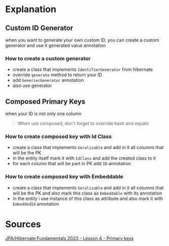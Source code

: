 # Explanation
## Custom ID Generator 
when you want to generate your own custom ID, you can create a custom generator and use it generated value annotation 
### How to create a custom generator
- create a class that implements `IdentifierGenerator` from hibernate
- override `generate` method to return your ID
- add `GeneriecGenerator` annotation
- also use generator 
## Composed Primary Keys
when your ID is not only one column 
> When use composed, don't forget to override hash and equals
### How to create composed key with Id Class
- create a class that implements `Seralizable` and add in it all columns that will be the PK
- in the entity itself mark it with `IdClass` and add the created class to it
- for each column that will be part in PK add `ID` annotation
### How to create composed key with Embeddable 
- create a class that implements `Seralizable` and add in it all columns that will be the PK and also mark this class as `Embeddable` with its annotation
- in the entity i use instance of this class as attribute and also mark it with `EmbeddedId` annotation 
# Sources
[JPA/Hibernate Fundamentals 2023 - Lesson 4 - Primary keys](https://www.youtube.com/watch?v=Tn72TkpxRWs&list=PLEocw3gLFc8UYNv0uRG399GSggi8icTL6&index=4&pp=iAQB) 